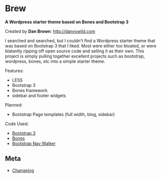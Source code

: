 # Brew
__A Wordpress starter theme based on Bones and Bootstrap 3__

Created by **Dan Brown**: http://danvswild.com


I searched and searched, but I couldn't find a Wordpress starter theme that was based on Bootstrap 3 that I liked.  Most were either too bloated, or were blatantly ripping off open source code and selling it as their own.  This project is simply pulling together excellent projects such as bootstrap, wordpress, bones, etc into a simple starter theme.

Features:
* LESS
* Bootstrap 3
* Bones framework
* sidebar and footer widgets

Planned:
* Bootstrap Page templates (full width, blog, sidebar)

Code Used:
* [Bootstrap 3](https://github.com/twbs/bootstrap)
* [Bones](https://github.com/eddiemachado/bones)
* [Bootstrap Nav Walker](https://github.com/twittem/wp-bootstrap-navwalker)


## Meta
* [Changelog](../../blob/master/CHANGELOG.md)
